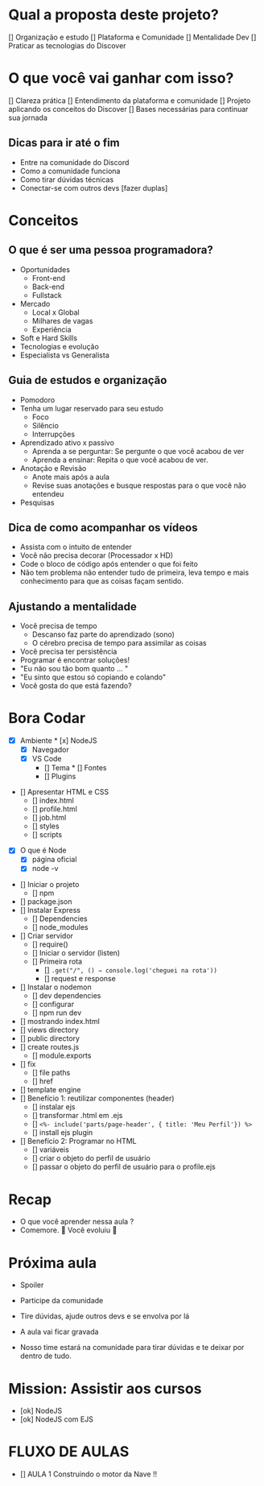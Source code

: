 # Qual a proposta deste projeto?
[] Organização e estudo
[] Plataforma  e Comunidade
[] Mentalidade Dev
[] Praticar as tecnologias do Discover

# O que você vai ganhar com isso?

[] Clareza prática
[] Entendimento da plataforma e comunidade
[] Projeto aplicando os conceitos do Discover
[] Bases necessárias para continuar sua jornada

## Dicas para ir até o fim
* Entre na comunidade do Discord
* Como a comunidade funciona
* Como tirar dúvidas técnicas
* Conectar-se com outros devs [fazer duplas]


# Conceitos

## O que é ser uma pessoa programadora?

* Oportunidades
	* Front-end
	* Back-end
	* Fullstack
* Mercado
	* Local x Global
	* Milhares de vagas
	* Experiência
* Soft e Hard Skills
* Tecnologias e evolução
* Especialista vs Generalista

## Guia de estudos e organização

* Pomodoro
* Tenha um lugar reservado para seu estudo
	* Foco
	* Silêncio
	* Interrupções
* Aprendizado ativo x passivo
	* Aprenda a se perguntar: Se pergunte o que você acabou de ver
	* Aprenda a ensinar: Repita o que você acabou de ver.
* Anotação e Revisão
	* Anote mais após a aula
	* Revise suas anotações e busque respostas para o que você
	não entendeu
* Pesquisas

## Dica de como acompanhar os vídeos

* Assista com o intuito de entender 
* Você não precisa decorar (Processador x HD)
* Code o bloco de código após entender o que foi feito
* Não tem problema não entender tudo de primeira,
leva tempo e mais conhecimento para que as coisas façam sentido.

## Ajustando a mentalidade

* Você precisa de tempo
	* Descanso faz parte do aprendizado (sono)
	* O cérebro precisa de tempo para assimilar as coisas
* Você precisa ter persistência
* Programar é encontrar soluções!
* "Eu não sou tão bom quanto ... "
* "Eu sinto que estou só copiando e colando"
* Você gosta do que está fazendo?

# Bora Codar

* [x] Ambiente
		* [x] NodeJS 
    * [x] Navegador
    * [x] VS Code
        * [] Tema
				* [] Fontes
        * [] Plugins
* [] Apresentar HTML e CSS
    * [] index.html
    * [] profile.html
    * [] job.html
    * [] styles
    * [] scripts
* [x] O que é Node
    * [x] página oficial
    * [x] node -v
* [] Iniciar o projeto
    * [] npm
* [] package.json
* [] Instalar Express
    * [] Dependencies
    * [] node_modules
* [] Criar servidor
    * [] require()
    * [] Iniciar o servidor (listen)
    * [] Primeira rota
        * [] `.get("/", () ⇒ console.log('cheguei na rota'))`
        * [] request e response
* [] Instalar o nodemon
    * [] dev dependencies
    * [] configurar
    * [] npm run dev
* [] mostrando index.html
* [] views directory
* [] public directory
* [] create routes.js
    * [] module.exports
* [] fix
    * [] file paths
    * [] href
* [] template engine
* [] Benefício 1: reutilizar componentes (header)
    * [] instalar ejs
    * [] transformar .html em .ejs
    * [] `<%- include('parts/page-header', { title: 'Meu Perfil'}) %>`
    * [] install ejs plugin
* [] Benefício 2: Programar no HTML
    * [] variáveis
    * [] criar o objeto do perfil de usuário
    * [] passar o objeto do perfil de usuário para o profile.ejs
    
# Recap

* O que você aprender nessa aula ?
* Comemore. 🎉 Você evoluiu 🚀

# Próxima aula

* Spoiler
* Participe da comunidade
* Tire dúvidas, ajude outros devs e se envolva por lá

* A aula vai ficar gravada
* Nosso time estará na comunidade para tirar dúvidas e te deixar por dentro de tudo.
# Mission: Assistir aos cursos

* [ok] NodeJS
* [ok] NodeJS com EJS


# FLUXO DE AULAS
- [] AULA 1 Construindo o motor da Nave !!
